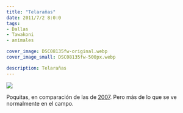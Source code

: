 ```yaml
---
title: "Telarañas"
date: 2011/7/2 8:0:0
tags: 
- Dallas
- Tawakoni
- animales

cover_image: DSC08135fw-original.webp
cover_image_small: DSC08135fw-500px.webp

description: Telarañas
---
```



[![](DSC08135fw-800px.webp)](DSC08135fw-original.webp)

Poquitas, en comparación de las de <a href="https://texashillcountry.com/wp-content/uploads/nature-1.jpg">2007</a>. Pero más de lo que se ve normalmente en el campo.
